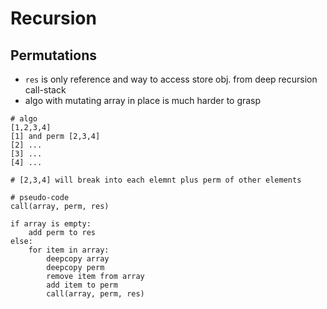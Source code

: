 # Recursion

## Permutations

* `res` is only reference and way to access store obj. from deep recursion call-stack
* algo with mutating array in place is much harder to grasp

```text
# algo
[1,2,3,4] 
[1] and perm [2,3,4]
[2] ...
[3] ...
[4] ...

# [2,3,4] will break into each elemnt plus perm of other elements
```

```text
# pseudo-code
call(array, perm, res)

if array is empty:
    add perm to res
else:
    for item in array:
        deepcopy array
        deepcopy perm
        remove item from array
        add item to perm
        call(array, perm, res)
```


